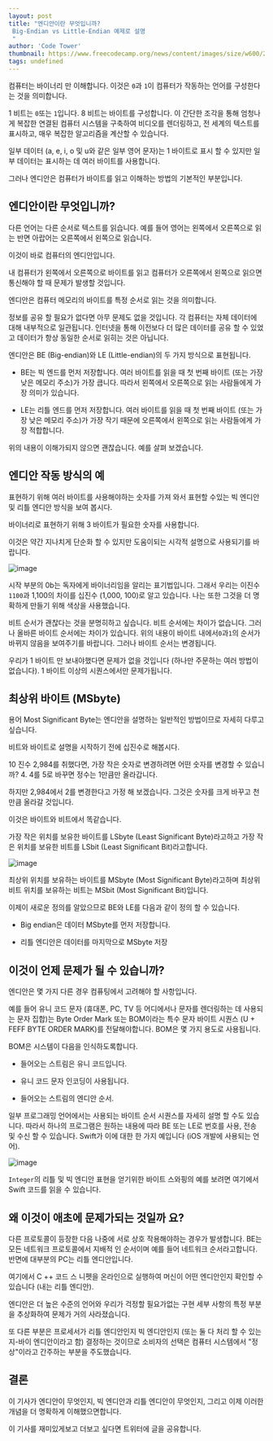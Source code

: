 ```yaml
---
layout: post
title: "엔디안이란 무엇입니까?
 Big-Endian vs Little-Endian 예제로 설명
 "
author: 'Code Tower'
thumbnail: https://www.freecodecamp.org/news/content/images/size/w600/2021/01/Endianness.png
tags: undefined
---
```



컴퓨터는 바이너리 만 이해합니다.
 이것은 `0`과 `1`이 컴퓨터가 작동하는 언어를 구성한다는 것을 의미합니다.
 

1 비트는 `0`또는 `1`입니다.
 8 비트는 바이트를 구성합니다.
 이 간단한 조각을 통해 엄청나게 복잡한 연결된 컴퓨터 시스템을 구축하여 비디오를 렌더링하고, 전 세계의 텍스트를 표시하고, 매우 복잡한 알고리즘을 계산할 수 있습니다.
 

일부 데이터 (a, e, i, o 및 u와 같은 일부 영어 문자)는 1 바이트로 표시 할 수 있지만 일부 데이터는 표시하는 데 여러 바이트를 사용합니다.
 

그러나 엔디안은 컴퓨터가 바이트를 읽고 이해하는 방법의 기본적인 부분입니다.
 

## 엔디안이란 무엇입니까?
 

다른 언어는 다른 순서로 텍스트를 읽습니다.
 예를 들어 영어는 왼쪽에서 오른쪽으로 읽는 반면 아랍어는 오른쪽에서 왼쪽으로 읽습니다.
 

이것이 바로 컴퓨터의 엔디안입니다.
 

내 컴퓨터가 왼쪽에서 오른쪽으로 바이트를 읽고 컴퓨터가 오른쪽에서 왼쪽으로 읽으면 통신해야 할 때 문제가 발생할 것입니다.
 

엔디안은 컴퓨터 메모리의 바이트를 특정 순서로 읽는 것을 의미합니다.
 

정보를 공유 할 필요가 없다면 아무 문제도 없을 것입니다.
 각 컴퓨터는 자체 데이터에 대해 내부적으로 일관됩니다.
 인터넷을 통해 이전보다 더 많은 데이터를 공유 할 수 있었고 데이터가 항상 동일한 순서로 읽히는 것은 아닙니다.
 

엔디안은 BE (Big-endian)와 LE (Little-endian)의 두 가지 방식으로 표현됩니다.
 

- BE는 빅 엔드를 먼저 저장합니다.
 여러 바이트를 읽을 때 첫 번째 바이트 (또는 가장 낮은 메모리 주소)가 가장 큽니다. 따라서 왼쪽에서 오른쪽으로 읽는 사람들에게 가장 의미가 있습니다.
 
- LE는 리틀 엔드를 먼저 저장합니다.
 여러 바이트를 읽을 때 첫 번째 바이트 (또는 가장 낮은 메모리 주소)가 가장 작기 때문에 오른쪽에서 왼쪽으로 읽는 사람들에게 가장 적합합니다.
 

위의 내용이 이해가되지 않으면 괜찮습니다. 예를 살펴 보겠습니다.
 

## 엔디안 작동 방식의 예
 

표현하기 위해 여러 바이트를 사용해야하는 숫자를 가져 와서 표현할 수있는 빅 엔디안 및 리틀 엔디안 방식을 보여 봅시다.
 

바이너리로 표현하기 위해 3 바이트가 필요한 숫자를 사용합니다.
 

이것은 약간 지나치게 단순화 할 수 있지만 도움이되는 시각적 설명으로 사용되기를 바랍니다.
 

![image](https://www.freecodecamp.org/news/content/images/2021/01/Decimal-number_--1-.png)

시작 부분의 0b는 독자에게 바이너리임을 알리는 표기법입니다.
 그래서 우리는 이진수 `1100`과 1,100의 차이를 십진수 (1,000, 100)로 알고 있습니다.
 나는 또한 그것을 더 명확하게 만들기 위해 색상을 사용했습니다.
 

비트 순서가 괜찮다는 것을 분명히하고 싶습니다.
 비트 순서에는 차이가 없습니다.
 그러나 올바른 바이트 순서에는 차이가 있습니다.
 위의 내용이 바이트 내에서`0`과`1`의 순서가 바뀌지 않음을 보여주기를 바랍니다.
 그러나 바이트 순서는 변경됩니다.
 

우리가 1 바이트 만 보내야했다면 문제가 없을 것입니다 (하나만 주문하는 여러 방법이 없습니다).
 1 바이트 이상의 시퀀스에서만 문제가됩니다.
 

## 최상위 바이트 (MSbyte)
 

용어 Most Significant Byte는 엔디안을 설명하는 일반적인 방법이므로 자세히 다루고 싶습니다.
 

비트와 바이트로 설명을 시작하기 전에 십진수로 해봅시다.
 

10 진수 2,984를 취했다면, 가장 작은 숫자로 변경하려면 어떤 숫자를 변경할 수 있습니까?
 4. 4를 5로 바꾸면 정수는 1만큼만 올라갑니다.
 

하지만 2,984에서 2를 변경한다고 가정 해 보겠습니다.
 그것은 숫자를 크게 바꾸고 천만큼 올라갈 것입니다.
 

이것은 바이트와 비트에서 똑같습니다.
 

가장 작은 위치를 보유한 바이트를 LSbyte (Least Significant Byte)라고하고 가장 작은 위치를 보유한 비트를 LSbit (Least Significant Bit)라고합니다.
 

![image](https://www.freecodecamp.org/news/content/images/2021/01/MSbyte.png)

최상위 위치를 보유하는 바이트를 MSbyte (Most Significant Byte)라고하며 최상위 비트 위치를 보유하는 비트는 MSbit (Most Significant Bit)입니다.
 

이제이 새로운 정의를 알았으므로 BE와 LE를 다음과 같이 정의 할 수 있습니다.
 

- Big endian은 데이터 MSbyte를 먼저 저장합니다.
 
- 리틀 엔디안은 데이터를 마지막으로 MSbyte 저장
 

## 이것이 언제 문제가 될 수 있습니까?
 

엔디안은 몇 가지 다른 경우 컴퓨팅에서 고려해야 할 사항입니다.
 

예를 들어 유니 코드 문자 (휴대폰, PC, TV 등 어디에서나 문자를 렌더링하는 데 사용되는 문자 집합)는 Byte Order Mark 또는 BOM이라는 특수 문자 바이트 시퀀스 (U + FEFF BYTE ORDER MARK)를 전달해야합니다.
 BOM은 몇 가지 용도로 사용됩니다.
 

BOM은 시스템이 다음을 인식하도록합니다.
 

- 들어오는 스트림은 유니 코드입니다.
 
- 유니 코드 문자 인코딩이 사용됩니다.
 
- 들어오는 스트림의 엔디안 순서.
 

일부 프로그래밍 언어에서는 사용되는 바이트 순서 시퀀스를 자세히 설명 할 수도 있습니다.
 따라서 하나의 프로그램은 원하는 내용에 따라 BE 또는 LE로 번호를 사용, 전송 및 수신 할 수 있습니다.
 Swift가 이에 대한 한 가지 예입니다 (iOS 개발에 사용되는 언어).
 

![image](https://www.freecodecamp.org/news/content/images/2021/01/image-206.png)

`Integer`의 리틀 및 빅 엔디안 표현을 얻기위한 바이트 스와핑의 예를 보려면 여기에서 Swift 코드를 읽을 수 있습니다.
 

## 왜 이것이 애초에 문제가되는 것일까 요?
 

다른 프로토콜이 등장한 다음 나중에 서로 상호 작용해야하는 경우가 발생합니다.
 BE는 모든 네트워크 프로토콜에서 지배적 인 순서이며 예를 들어 네트워크 순서라고합니다.
 반면에 대부분의 PC는 리틀 엔디안입니다.
 

여기에서 C ++ 코드 스 니펫을 온라인으로 실행하여 머신이 어떤 엔디안인지 확인할 수 있습니다 (내는 리틀 엔디안).
 

엔디안은 더 높은 수준의 언어와 우리가 걱정할 필요가없는 구현 세부 사항의 특정 부분을 추상화하여 문제가 거의 사라졌습니다.
 

또 다른 부분은 프로세서가 리틀 엔디안인지 빅 엔디안인지 (또는 둘 다 처리 할 수 있는지-바이 엔디안이라고 함) 결정하는 것이므로 소비자의 선택은 컴퓨터 시스템에서 "정상"이라고 간주하는 부분을 주도했습니다.
 

## 결론
 

이 기사가 엔디안이 무엇인지, 빅 엔디안과 리틀 엔디안이 무엇인지, 그리고 이제 이러한 개념을 더 명확하게 이해했으면합니다.
 

이 기사를 재미있게보고 더보고 싶다면 트위터에 글을 공유합니다.
 